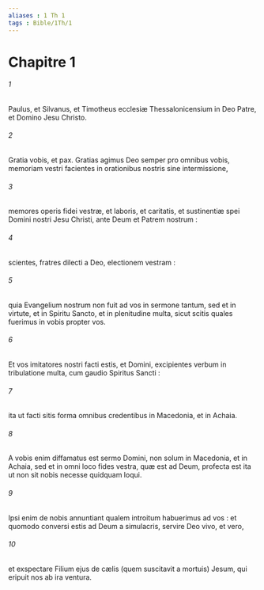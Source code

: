 ```yaml
---
aliases : 1 Th 1
tags : Bible/1Th/1
---
```


# Chapitre 1

###### 1
Paulus, et Silvanus, et Timotheus ecclesiæ Thessalonicensium in Deo Patre, et Domino Jesu Christo.
###### 2
Gratia vobis, et pax. Gratias agimus Deo semper pro omnibus vobis, memoriam vestri facientes in orationibus nostris sine intermissione,
###### 3
memores operis fidei vestræ, et laboris, et caritatis, et sustinentiæ spei Domini nostri Jesu Christi, ante Deum et Patrem nostrum :
###### 4
scientes, fratres dilecti a Deo, electionem vestram :
###### 5
quia Evangelium nostrum non fuit ad vos in sermone tantum, sed et in virtute, et in Spiritu Sancto, et in plenitudine multa, sicut scitis quales fuerimus in vobis propter vos.
###### 6
Et vos imitatores nostri facti estis, et Domini, excipientes verbum in tribulatione multa, cum gaudio Spiritus Sancti :
###### 7
ita ut facti sitis forma omnibus credentibus in Macedonia, et in Achaia.
###### 8
A vobis enim diffamatus est sermo Domini, non solum in Macedonia, et in Achaia, sed et in omni loco fides vestra, quæ est ad Deum, profecta est ita ut non sit nobis necesse quidquam loqui.
###### 9
Ipsi enim de nobis annuntiant qualem introitum habuerimus ad vos : et quomodo conversi estis ad Deum a simulacris, servire Deo vivo, et vero,
###### 10
et exspectare Filium ejus de cælis (quem suscitavit a mortuis) Jesum, qui eripuit nos ab ira ventura.
